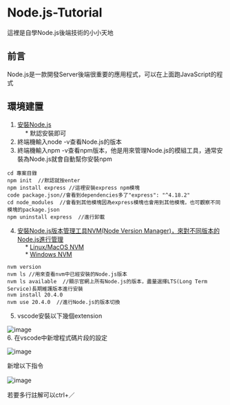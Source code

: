 # Node.js-Tutorial
這裡是自學Node.js後端技術的小小天地
## 前言
Node.js是一款開發Server後端很重要的應用程式，可以在上面跑JavaScript的程式   
## 環境建置
1. [安裝Node.js](https://nodejs.org/en)  
&emsp; * 默認安裝即可  
2. 終端機輸入node -v查看Node.js的版本  
3. 終端機輸入npm -v查看npm版本，他是用來管理Node.js的模組工具，通常安裝為Node.js就會自動幫你安裝npm      
```   
cd 專案目錄
npm init  //默認就按enter
npm install express //這裡安裝express npm模塊
code package.json//會看到dependencies多了"express": "^4.18.2"
cd node_modules  //會看到其他模塊因為express模塊也會用到其他模塊，也可觀察不同模塊的package.json
npm uninstall express  //進行卸載
```   
4. [安裝Node.js版本管理工具NVM(Node Version Manager)，來對不同版本的Node.js進行管理](https://www.youtube.com/watch?v=YJdh2E4idmY&list=PL50akgsaBZlF9DADkYuQZLQBDLHZHZ-9N&index=8)  
&emsp; * [Linux/MacOS NVM](https://github.com/nvm-sh/nvm)    
&emsp; * [Windows NVM](https://github.com/coreybutler/nvm-windows)
```
nvm version
nvm ls //用來查看nvm中已經安裝的Node.js版本
nvm ls available  //顯示官網上所有Node.js的版本，盡量選擇LTS(Long Term Service)長期維護版本進行安裝   
nvm install 20.4.0
nvm use 20.4.0  //進行Node.js的版本切換
```   
5. vscode安裝以下幾個extension     

![image](https://github.com/csiemichelin/Node.js-Tutorial/assets/49907717/72dc37c5-099b-4684-8d14-d9261af738f7)  
6. 在vscode中新增程式碼片段的設定  

![image](https://github.com/csiemichelin/Node.js-Tutorial/assets/49907717/3cdb44cd-59d2-4e56-9949-72384c1ed14e)  

新增以下指令  

![image](https://github.com/csiemichelin/Node.js-Tutorial/assets/49907717/600f24e1-2139-4383-896a-a04919b546f7)    　

若要多行註解可以ctrl+／  


